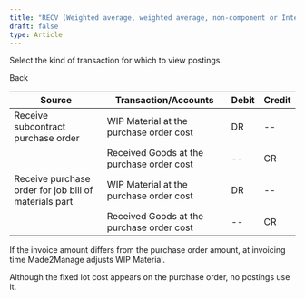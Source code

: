 ```yaml
---
title: "RECV (Weighted average, weighted average, non-component or Internal job for stock)"
draft: false
type: Article
---
```


Select the kind of transaction for which to view postings. 

Back

| Source                                                | Transaction/Accounts                      | Debit | Credit |
|-------------------------------------------------------|-------------------------------------------|-------|--------|
| Receive subcontract purchase order                  | WIP Material at the purchase order cost   | DR    | --     |
|                                                       | Received Goods at the purchase order cost | --    | CR     |
| Receive purchase order for job bill of materials part | WIP Material at the purchase order cost   | DR    | --     |
|                                                       | Received Goods at the purchase order cost | --    | CR     |

If the invoice amount differs from the purchase order amount, at invoicing time Made2Manage adjusts WIP Material.

 Although the fixed lot cost appears on the purchase order, no postings use it.